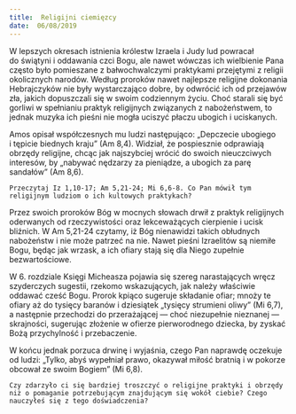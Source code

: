```yaml
---
title:  Religijni ciemięzcy
date:  06/08/2019
---
```


W lepszych okresach istnienia królestw Izraela i Judy lud powracał do świątyni i oddawania czci Bogu, ale nawet wówczas ich wielbienie Pana często było pomieszane z bałwochwalczymi praktykami przejętymi z religii okolicznych narodów. Według proroków nawet najlepsze religijne dokonania Hebrajczyków nie były wystarczająco dobre, by odwrócić ich od przejawów zła, jakich dopuszczali się w swoim codziennym życiu. Choć starali się być gorliwi w spełnianiu praktyk religijnych związanych z nabożeństwem, to jednak muzyka ich pieśni nie mogła uciszyć płaczu ubogich i uciskanych.

Amos opisał współczesnych mu ludzi następująco: „Depczecie ubogiego i tępicie biednych kraju” (Am 8,4). Widział, że pospiesznie odprawiają obrzędy religijne, chcąc jak najszybciej wrócić do swoich nieuczciwych interesów, by „nabywać nędzarzy za pieniądze, a ubogich za parę sandałów” (Am 8,6).

`Przeczytaj Iz 1,10-17; Am 5,21-24; Mi 6,6-8. Co Pan mówił tym religijnym ludziom o ich kultowych praktykach?`

Przez swoich proroków Bóg w mocnych słowach drwił z praktyk religijnych oderwanych od rzeczywistości oraz lekceważących cierpienie i ucisk bliźnich. W Am 5,21-24 czytamy, iż Bóg nienawidzi takich obłudnych nabożeństw i nie może patrzeć na nie. Nawet pieśni Izraelitów są niemiłe Bogu, będąc jak wrzask, a ich ofiary stają się dla Niego zupełnie bezwartościowe.

W 6. rozdziale Księgi Micheasza pojawia się szereg narastających wręcz szyderczych sugestii, rzekomo wskazujących, jak należy właściwie oddawać cześć Bogu. Prorok kpiąco sugeruje składanie ofiar; mnoży te ofiary aż do tysięcy baranów i dziesiątek „tysięcy strumieni oliwy” (Mi 6,7), a następnie przechodzi do przerażającej — choć niezupełnie nieznanej — skrajności, sugerując złożenie w ofierze pierworodnego dziecka, by zyskać Bożą przychylność i przebaczenie.

W końcu jednak porzuca drwinę i wyjaśnia, czego Pan naprawdę oczekuje od ludzi: „Tylko, abyś wypełniał prawo, okazywał miłość bratnią i w pokorze obcował ze swoim Bogiem” (Mi 6,8).

`Czy zdarzyło ci się bardziej troszczyć o religijne praktyki i obrzędy niż o pomaganie potrzebującym znajdującym się wokół ciebie? Czego nauczyłeś się z tego doświadczenia?`